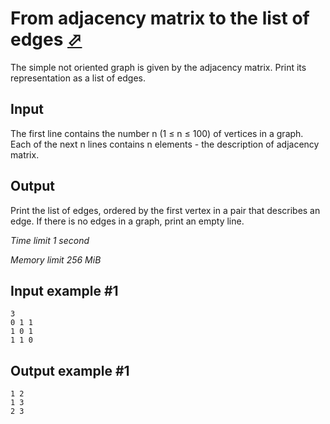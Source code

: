 # From adjacency matrix to the list of edges [⬀](https://www.e-olymp.com/en/contests/9060/problems/78601)

The simple not oriented graph is given by the adjacency matrix. Print its representation as a list of edges.

## Input

The first line contains the number n (1 ≤ n ≤ 100) of vertices in a graph. Each of the next n lines contains n elements - the description of adjacency matrix.

## Output

Print the list of edges, ordered by the first vertex in a pair that describes an edge. If there is no edges in a graph, print an empty line.

_Time limit 1 second_

_Memory limit 256 MiB_

## Input example #1
```
3
0 1 1
1 0 1
1 1 0
```

## Output example #1
```
1 2
1 3
2 3
```
